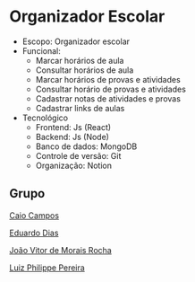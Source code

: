 # Organizador Escolar

* Escopo: Organizador escolar
* Funcional:
    * Marcar horários de aula
    * Consultar horários de aula
    * Marcar horários de provas e atividades
    * Consultar horário de provas e atividades
    * Cadastrar notas de atividades e provas
    * Cadastrar links de aulas
* Tecnológico
    * Frontend: Js (React)
    * Backend: Js (Node)
    * Banco de dados: MongoDB
    * Controle de versão: Git
    * Organização: Notion

## Grupo
[Caio Campos](https://github.com/kaioalex2018)

[Eduardo Dias](https://github.com/eduardo2512)

[João Vitor de Morais Rocha](https://github.com/joaovmr)

[Luiz Philippe Pereira](https://github.com/LuizPPA)
